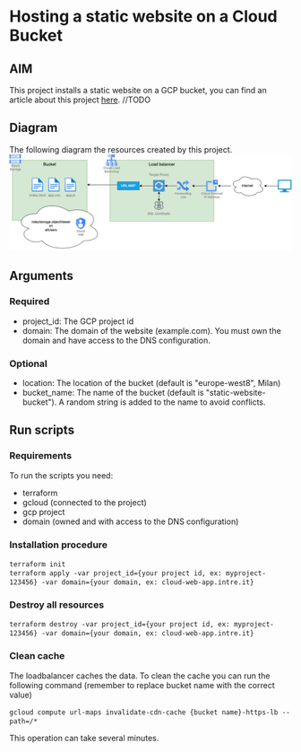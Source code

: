 # Hosting a static website on a Cloud Bucket

## AIM

This project installs a static website on a GCP bucket, you can find an article about this
project [here](https://www.intre.it/blog). //TODO

## Diagram

The following diagram the resources created by this project.
![GCP resources diagram](./images/diagram.drawio.png "GCP resources diagram")

## Arguments

### Required

- project_id: The GCP project id
- domain: The domain of the website (example.com). You must own the domain and have access to the DNS configuration.

### Optional

- location: The location of the bucket (default is "europe-west8", Milan)
- bucket_name: The name of the bucket (default is "static-website-bucket"). A random string is added to the name to
  avoid conflicts.

## Run scripts

### Requirements

To run the scripts you need:

- terraform
- gcloud (connected to the project)
- gcp project
- domain (owned and with access to the DNS configuration)

### Installation procedure

```
terraform init
terraform apply -var project_id={your project id, ex: myproject-123456} -var domain={your domain, ex: cloud-web-app.intre.it}
```

### Destroy all resources

```
terraform destroy -var project_id={your project id, ex: myproject-123456} -var domain={your domain, ex: cloud-web-app.intre.it}
```

### Clean cache

The loadbalancer caches the data. To clean the cache you can run the following command (remember to replace bucket name
with the correct value)

```
gcloud compute url-maps invalidate-cdn-cache {bucket name}-https-lb --path=/*
```
This operation can take several minutes.